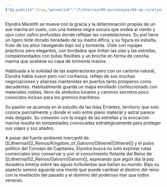 ```yaml
---
{"dg-publish":true,"permalink":"/lithernia/09-personajes/04-np-cs/elyndra-marelith/","title":"Elyndra Marelith","tags":["lithernia","personaje","Galvorn","consejo_de_capitanes"]}
---
```


Elyndra Marelith se mueve con la gracia y la determinación propias de un ave marina en vuelo, con una melena negra oscura que ondea al viento y ojos color zafiro profundos donde reflejan las constelaciones. Su piel tiene un ligero tinte dorado heredado de su madre élfica, y su figura es esbelta, fruto de los años navegando bajo sol y tormenta. Viste con ropajes prácticos pero elegantes, con bordados que imitan las olas y las estrellas, complementados con botas flexibles y un broche en forma de concha marina que sostiene su capa de tormenta marina.

Habituada a la soledad de las exploraciones pero con un carisma natural, Elyndra habla suave pero con confianza, reflejo de sus muchas negociaciones y alianzas mantenidas en puertos tanto prósperos como decadentes. Habitualmente guarda un mapa enrollado confeccionado con materiales nobles, lleno de símbolos lunares y caminos secretos poco conocidos incluso para los gremios marítimos.

Su pasión se acumula en el estudio de las Islas Errantes, territorio que solo conoce parcialmente y donde el velo entre plano material y astral parece más delgado. Su conexión con la magia de las estrellas y la evocación marina resulta en tempestades convocadas estratégicamente para proteger sus viajes y sus aliados.

A pesar del fuerte ambiente mercantil de [[Lithernia/02_Reinos/Kingdom_of_Galvorn/Othienel\|Othienel]] y el pulso político del Consejo de Capitanes, Elyndra busca no solo explotar rutas comerciales sino conservar y unir el conocimiento flotante del Reino de [[Lithernia/02_Reinos/Galvorn\|Galvorn]], esperando que algún día la paz duradera emerja sobre las aguas turbulentas que bañan su mundo. Bajo su aspecto sereno aguarda una mente que puede cambiar el destino del reino con la revelación del pasado y el dominio del poderoso mar que todos veneran.